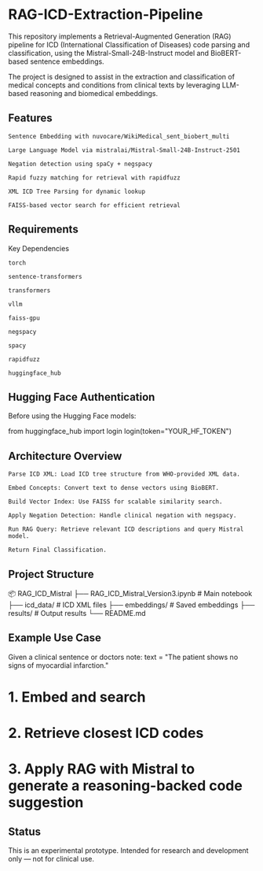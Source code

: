 # RAG-ICD-Extraction-Pipeline
This repository implements a Retrieval-Augmented Generation (RAG) pipeline for ICD (International Classification of Diseases) code parsing and classification, using the Mistral-Small-24B-Instruct model and BioBERT-based sentence embeddings.

The project is designed to assist in the extraction and classification of medical concepts and conditions from clinical texts by leveraging LLM-based reasoning and biomedical embeddings.

## Features

    Sentence Embedding with nuvocare/WikiMedical_sent_biobert_multi

    Large Language Model via mistralai/Mistral-Small-24B-Instruct-2501

    Negation detection using spaCy + negspacy

    Rapid fuzzy matching for retrieval with rapidfuzz

    XML ICD Tree Parsing for dynamic lookup

    FAISS-based vector search for efficient retrieval


## Requirements

Key Dependencies

    torch

    sentence-transformers

    transformers

    vllm

    faiss-gpu

    negspacy

    spacy

    rapidfuzz

    huggingface_hub

## Hugging Face Authentication

Before using the Hugging Face models:

from huggingface_hub import login
login(token="YOUR_HF_TOKEN")

## Architecture Overview

    Parse ICD XML: Load ICD tree structure from WHO-provided XML data.

    Embed Concepts: Convert text to dense vectors using BioBERT.

    Build Vector Index: Use FAISS for scalable similarity search.

    Apply Negation Detection: Handle clinical negation with negspacy.

    Run RAG Query: Retrieve relevant ICD descriptions and query Mistral model.

    Return Final Classification.

## Project Structure

📦 RAG_ICD_Mistral
├── RAG_ICD_Mistral_Version3.ipynb  # Main notebook
├── icd_data/                       # ICD XML files
├── embeddings/                     # Saved embeddings
├── results/                        # Output results
└── README.md

## Example Use Case

Given a clinical sentence or doctors note:
text = "The patient shows no signs of myocardial infarction."

# 1. Embed and search
# 2. Retrieve closest ICD codes
# 3. Apply RAG with Mistral to generate a reasoning-backed code suggestion

## Status

This is an experimental prototype. Intended for research and development only — not for clinical use.
